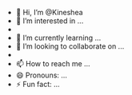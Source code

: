 - 👋 Hi, I’m @Kineshea
- 👀 I’m interested in ...
- 
- 🌱 I’m currently learning ...
- 💞️ I’m looking to collaborate on ...
- 
- 📫 How to reach me ...
- 😄 Pronouns: ...
- ⚡ Fun fact: ...

<!---
Kineshea/Kineshea is a ✨ special ✨ repository because its `README.md` (this file) appears on your GitHub profile.
You can click the Preview link to take a look at your changes.
--->
